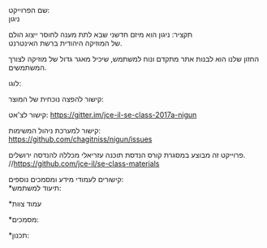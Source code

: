 שם הפרוייקט:  
ניגון

תקציר:
ניגון הוא מיזם חדשני שבא לתת מענה לחוסר ייצוג הולם  
של המוזיקה היהודית ברשת האינטרנט.

החזון שלנו הוא לבנות אתר מתקדם ונוח למשתמש, שיכיל מאגר גדול של מוזיקה לצורך המשתמשים.  

לוגו:  

קישור להפצה נוכחית של המוצר:  

קישור לצ'אט:  https://gitter.im/jce-il-se-class-2017a-nigun


קישור למערכת ניהול המשימות:  
https://github.com/chagitniss/nigun/issues  

פרוייקט זה מבוצע במסגרת קורס הנדסת תוכנה עזריאלי מכללה להנדסה ירושלים.
//https://github.com/jce-il/se-class-materials  

קישורים לעמודי מידע ומסמכים נוספים:  
*תיעוד למשתמש:  

*עמוד צוות  
  
*מסמכים:  
  
*תכנון:  
  




